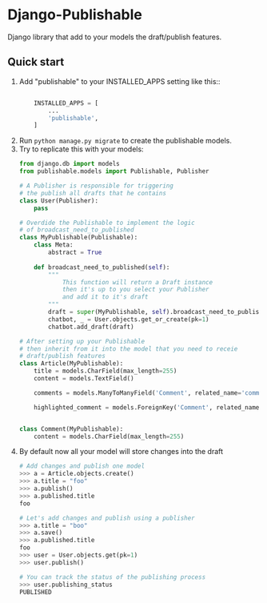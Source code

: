 # Django-Publishable

Django library that add to your models the draft/publish features.

## Quick start


1. Add "publishable" to your INSTALLED_APPS setting like this::
    ```python
    
        INSTALLED_APPS = [
            ...
            'publishable',
        ]
    ```
2. Run `python manage.py migrate` to create the publishable models.
3. Try to replicate this with your models:
    ```python
    from django.db import models
    from publishable.models import Publishable, Publisher
    
    # A Publisher is responsible for triggering 
    # the publish all drafts that he contains
    class User(Publisher):
        pass
    
    # Overdide the Publishable to implement the logic
    # of broadcast_need_to_published
    class MyPublishable(Publishable):
        class Meta:
            abstract = True
        
        def broadcast_need_to_published(self):
            """
                This function will return a Draft instance
                then it's up to you select your Publisher
                and add it to it's draft
            """
            draft = super(MyPublishable, self).broadcast_need_to_published()
            chatbot, _ = User.objects.get_or_create(pk=1)
            chatbot.add_draft(draft)
    
    # After setting up your Publishable
    # then inherit from it into the model that you need to receie
    # draft/publish features
    class Article(MyPublishable):
        title = models.CharField(max_length=255)
        content = models.TextField()
    
        comments = models.ManyToManyField('Comment', related_name='comments')
    
        highlighted_comment = models.ForeignKey('Comment', related_name='highlighted_comment', null=True)
    
    
    class Comment(MyPublishable):
        content = models.CharField(max_length=255)
    
    ```
4. By default now all your model will store changes into the draft
    ```python
    # Add changes and publish one model
    >>> a = Article.objects.create()
    >>> a.title = "foo"
    >>> a.publish()
    >>> a.published.title
    foo
    
    # Let's add changes and publish using a publisher
    >>> a.title = "boo"
    >>> a.save()
    >>> a.published.title
    foo
    >>> user = User.objects.get(pk=1)
    >>> user.publish()
    
    # You can track the status of the publishing process
    >>> user.publishing_status
    PUBLISHED
    
    ```
